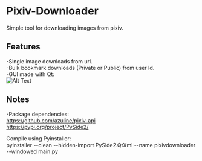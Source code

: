 # Pixiv-Downloader
Simple tool for downloading images from pixiv.

## Features
-Single image downloads from url.<br />
-Bulk bookmark downloads (Private or Public) from user Id.<br />
-GUI made with Qt: <br />
![Alt Text](https://i.imgur.com/Qty16cY.png)

## Notes
-Package dependencies: <br />
https://github.com/azuline/pixiv-api <br />
https://pypi.org/project/PySide2/

Compile using Pyinstaller: <br />
pyinstaller --clean --hidden-import PySide2.QtXml --name pixivdownloader --windowed main.py


